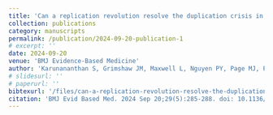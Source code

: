```yaml
---
title: 'Can a replication revolution resolve the duplication crisis in systematic reviews?'
collection: publications
category: manuscripts
permalink: /publication/2024-09-20-publication-1
# excerpt: ''
date: 2024-09-20
venue: 'BMJ Evidence-Based Medicine'
author: 'Karunananthan S, Grimshaw JM, Maxwell L, Nguyen PY, Page MJ, Pardo Pardo J, Petkovic J, Vachon B, Welch VA, Tugwell P.'
# slidesurl: ''
# paperurl: ''
bibtexurl: '/files/can-a-replication-revolution-resolve-the-duplication-crisis-in-systematic-reviews_.bib'
citation: 'BMJ Evid Based Med. 2024 Sep 20;29(5):285-288. doi: 10.1136/bmjebm-2022-112125. PMID: 37821212.'
---
```


